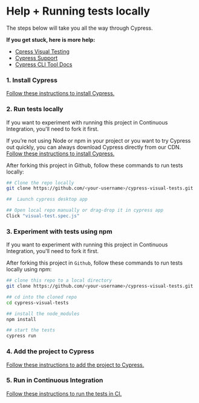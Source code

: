 # Help + Running tests locally
The steps below will take you all the way through Cypress.

**If you get stuck, here is more help:**

* [Cpress Visual Testing](https://docs.cypress.io/guides/tooling/visual-testing.html)
* [Cypress Support](https://on.cypress.io/support)
* [Cypress CLI Tool Docs](https://github.com/cypress-io/cypress-cli)

### 1. Install Cypress

[Follow these instructions to install Cypress.](https://on.cypress.io/installing-cypress)


### 2. Run tests locally
If you want to experiment with running this project in Continuous Integration, you'll need to fork it first.

If you’re not using Node or npm in your project or you want to try Cypress out quickly, you can always download Cypress directly from our CDN.
[Follow these instructions to install Cypress.](https://docs.cypress.io/guides/getting-started/installing-cypress.html#Direct-download)

After forking this project in Github, follow these commands to run tests locally:
```bash
## Clone the repo locally
git clone https://github.com/<your-username>/cypress-visual-tests.git

##  Launch cypress desktop app

## Open local repo manually or drag-drop it in cypress app
Click "visual-test.spec.js"
```

### 3. Experiment with tests using npm

If you want to experiment with running this project in Continuous Integration, you'll need to fork it first.

After forking this project in `Github`, follow these commands to run tests locally using npm:

```bash
## clone this repo to a local directory
git clone https://github.com/<your-username>/cypress-visual-tests.git

## cd into the cloned repo
cd cypress-visual-tests

## install the node_modules
npm install

## start the tests
cypress run
```

### 4. Add the project to Cypress

[Follow these instructions to add the project to Cypress.](https://on.cypress.io/writing-your-first-test)

### 5. Run in Continuous Integration

[Follow these instructions to run the tests in CI.](https://on.cypress.io/continuous-integration)
